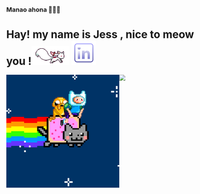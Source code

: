 ### Manao ahona 👋🇲🇬
# Hay! my name is Jess , nice to meow you !<img src="kyubey.gif" width="100px"/> <a href=""><img src="icons8-linkedin-64.png"></a>
<div style="display:flex; justify-content: around">
  <img src="4Jb.gif" height="300px"/> 
  <img src="https://media.giphy.com/media/ZVik7pBtu9dNS/giphy.gif" height="300px"/>
</div>
